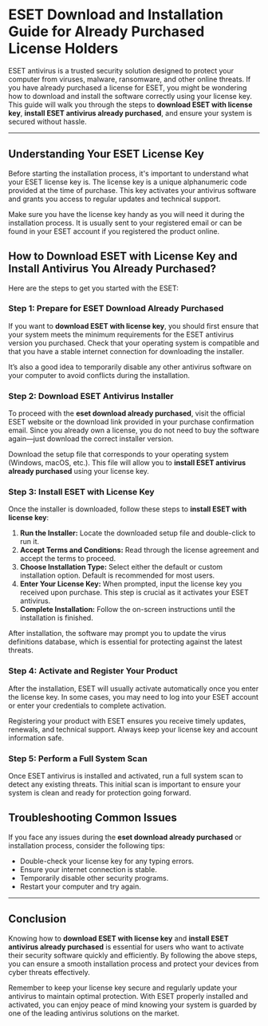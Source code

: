 # ESET Download and Installation Guide for Already Purchased License Holders

ESET antivirus is a trusted security solution designed to protect your computer from viruses, malware, ransomware, and other online threats. If you have already purchased a license for ESET, you might be wondering how to download and install the software correctly using your license key. This guide will walk you through the steps to **download ESET with license key**, **install ESET antivirus already purchased**, and ensure your system is secured without hassle.

---

## Understanding Your ESET License Key

Before starting the installation process, it's important to understand what your ESET license key is. The license key is a unique alphanumeric code provided at the time of purchase. This key activates your antivirus software and grants you access to regular updates and technical support.

Make sure you have the license key handy as you will need it during the installation process. It is usually sent to your registered email or can be found in your ESET account if you registered the product online.


## How to Download ESET with License Key and Install Antivirus You Already Purchased?

Here are the steps to get you started with the ESET:



### Step 1: Prepare for ESET Download Already Purchased

If you want to **download ESET with license key**, you should first ensure that your system meets the minimum requirements for the ESET antivirus version you purchased. Check that your operating system is compatible and that you have a stable internet connection for downloading the installer.

It’s also a good idea to temporarily disable any other antivirus software on your computer to avoid conflicts during the installation.



### Step 2: Download ESET Antivirus Installer

To proceed with the **eset download already purchased**, visit the official ESET website or the download link provided in your purchase confirmation email. Since you already own a license, you do not need to buy the software again—just download the correct installer version.

Download the setup file that corresponds to your operating system (Windows, macOS, etc.). This file will allow you to **install ESET antivirus already purchased** using your license key.



### Step 3: Install ESET with License Key

Once the installer is downloaded, follow these steps to **install ESET with license key**:

1. **Run the Installer:** Locate the downloaded setup file and double-click to run it.  
2. **Accept Terms and Conditions:** Read through the license agreement and accept the terms to proceed.  
3. **Choose Installation Type:** Select either the default or custom installation option. Default is recommended for most users.  
4. **Enter Your License Key:** When prompted, input the license key you received upon purchase. This step is crucial as it activates your ESET antivirus.  
5. **Complete Installation:** Follow the on-screen instructions until the installation is finished.

After installation, the software may prompt you to update the virus definitions database, which is essential for protecting against the latest threats.



### Step 4: Activate and Register Your Product

After the installation, ESET will usually activate automatically once you enter the license key. In some cases, you may need to log into your ESET account or enter your credentials to complete activation.

Registering your product with ESET ensures you receive timely updates, renewals, and technical support. Always keep your license key and account information safe.



### Step 5: Perform a Full System Scan

Once ESET antivirus is installed and activated, run a full system scan to detect any existing threats. This initial scan is important to ensure your system is clean and ready for protection going forward.



## Troubleshooting Common Issues

If you face any issues during the **eset download already purchased** or installation process, consider the following tips:

- Double-check your license key for any typing errors.  
- Ensure your internet connection is stable.  
- Temporarily disable other security programs.  
- Restart your computer and try again.  


---

## Conclusion

Knowing how to **download ESET with license key** and **install ESET antivirus already purchased** is essential for users who want to activate their security software quickly and efficiently. By following the above steps, you can ensure a smooth installation process and protect your devices from cyber threats effectively.

Remember to keep your license key secure and regularly update your antivirus to maintain optimal protection. With ESET properly installed and activated, you can enjoy peace of mind knowing your system is guarded by one of the leading antivirus solutions on the market.
